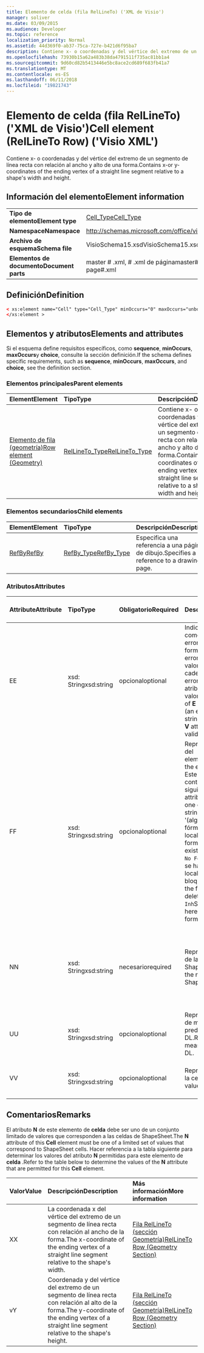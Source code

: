 ```yaml
---
title: Elemento de celda (fila RelLineTo) ('XML de Visio')
manager: soliver
ms.date: 03/09/2015
ms.audience: Developer
ms.topic: reference
localization_priority: Normal
ms.assetid: 44d369f0-ab37-75ca-727e-b421d6f95ba7
description: Contiene x- o coordenadas y del vértice del extremo de un segmento de línea recta con relación al ancho y alto de una forma.
ms.openlocfilehash: 73930b15a62a483b38da4791511f735ac81bb1a4
ms.sourcegitcommit: 9d60cd82b5413446e5bc8ace2cd689f683fb41a7
ms.translationtype: MT
ms.contentlocale: es-ES
ms.lasthandoff: 06/11/2018
ms.locfileid: "19821743"
---
```

# <a name="cell-element-rellineto-row-visio-xml"></a><span data-ttu-id="995be-103">Elemento de celda (fila RelLineTo) ('XML de Visio')</span><span class="sxs-lookup"><span data-stu-id="995be-103">Cell element (RelLineTo Row) ('Visio XML')</span></span>

<span data-ttu-id="995be-104">Contiene x- o coordenadas y del vértice del extremo de un segmento de línea recta con relación al ancho y alto de una forma.</span><span class="sxs-lookup"><span data-stu-id="995be-104">Contains x-or y-coordinates of the ending vertex of a straight line segment relative to a shape's width and height.</span></span>
  
## <a name="element-information"></a><span data-ttu-id="995be-105">Información del elemento</span><span class="sxs-lookup"><span data-stu-id="995be-105">Element information</span></span>

|||
|:-----|:-----|
|<span data-ttu-id="995be-106">**Tipo de elemento**</span><span class="sxs-lookup"><span data-stu-id="995be-106">**Element type**</span></span> <br/> |[<span data-ttu-id="995be-107">Cell_Type</span><span class="sxs-lookup"><span data-stu-id="995be-107">Cell_Type</span></span>](cell_type-complextypevisio-xml.md) <br/> |
|<span data-ttu-id="995be-108">**Namespace**</span><span class="sxs-lookup"><span data-stu-id="995be-108">**Namespace**</span></span> <br/> |http://schemas.microsoft.com/office/visio/2012/main  <br/> |
|<span data-ttu-id="995be-109">**Archivo de esquema**</span><span class="sxs-lookup"><span data-stu-id="995be-109">**Schema file**</span></span> <br/> |<span data-ttu-id="995be-110">VisioSchema15.xsd</span><span class="sxs-lookup"><span data-stu-id="995be-110">VisioSchema15.xsd</span></span>  <br/> |
|<span data-ttu-id="995be-111">**Elementos de documento**</span><span class="sxs-lookup"><span data-stu-id="995be-111">**Document parts**</span></span> <br/> |<span data-ttu-id="995be-112">master # .xml, # .xml de página</span><span class="sxs-lookup"><span data-stu-id="995be-112">master#.xml, page#.xml</span></span>  <br/> |
   
## <a name="definition"></a><span data-ttu-id="995be-113">Definición</span><span class="sxs-lookup"><span data-stu-id="995be-113">Definition</span></span>

```XML
< xs:element name="Cell" type="Cell_Type" minOccurs="0" maxOccurs="unbounded" >
</xs:element >
```

## <a name="elements-and-attributes"></a><span data-ttu-id="995be-114">Elementos y atributos</span><span class="sxs-lookup"><span data-stu-id="995be-114">Elements and attributes</span></span>

<span data-ttu-id="995be-115">Si el esquema define requisitos específicos, como **sequence**, **minOccurs**, **maxOccurs**y **choice**, consulte la sección definición.</span><span class="sxs-lookup"><span data-stu-id="995be-115">If the schema defines specific requirements, such as **sequence**, **minOccurs**, **maxOccurs**, and **choice**, see the definition section.</span></span> 
  
### <a name="parent-elements"></a><span data-ttu-id="995be-116">Elementos principales</span><span class="sxs-lookup"><span data-stu-id="995be-116">Parent elements</span></span>

|<span data-ttu-id="995be-117">**Element**</span><span class="sxs-lookup"><span data-stu-id="995be-117">**Element**</span></span>|<span data-ttu-id="995be-118">**Tipo**</span><span class="sxs-lookup"><span data-stu-id="995be-118">**Type**</span></span>|<span data-ttu-id="995be-119">**Descripción**</span><span class="sxs-lookup"><span data-stu-id="995be-119">**Description**</span></span>|
|:-----|:-----|:-----|
|[<span data-ttu-id="995be-120">Elemento de fila (geometría)</span><span class="sxs-lookup"><span data-stu-id="995be-120">Row element (Geometry)</span></span>](row-element-geometry-sectionvisio-xml.md) <br/> |[<span data-ttu-id="995be-121">RelLineTo_Type</span><span class="sxs-lookup"><span data-stu-id="995be-121">RelLineTo_Type</span></span>](rellineto_type-complextypevisio-xml.md) <br/> |<span data-ttu-id="995be-122">Contiene x- o coordenadas y del vértice del extremo de un segmento de línea recta con relación al ancho y alto de una forma.</span><span class="sxs-lookup"><span data-stu-id="995be-122">Contains x-or y-coordinates of the ending vertex of a straight line segment relative to a shape's width and height.</span></span>  <br/> |
   
### <a name="child-elements"></a><span data-ttu-id="995be-123">Elementos secundarios</span><span class="sxs-lookup"><span data-stu-id="995be-123">Child elements</span></span>

|<span data-ttu-id="995be-124">**Element**</span><span class="sxs-lookup"><span data-stu-id="995be-124">**Element**</span></span>|<span data-ttu-id="995be-125">**Tipo**</span><span class="sxs-lookup"><span data-stu-id="995be-125">**Type**</span></span>|<span data-ttu-id="995be-126">**Descripción**</span><span class="sxs-lookup"><span data-stu-id="995be-126">**Description**</span></span>|
|:-----|:-----|:-----|
|[<span data-ttu-id="995be-127">RefBy</span><span class="sxs-lookup"><span data-stu-id="995be-127">RefBy</span></span>](refby-element-cell_type-complextypevisio-xml.md) <br/> |[<span data-ttu-id="995be-128">RefBy_Type</span><span class="sxs-lookup"><span data-stu-id="995be-128">RefBy_Type</span></span>](refby_type-complextypevisio-xml.md) <br/> |<span data-ttu-id="995be-129">Especifica una referencia a una página de dibujo.</span><span class="sxs-lookup"><span data-stu-id="995be-129">Specifies a reference to a drawing page.</span></span>  <br/> |
   
### <a name="attributes"></a><span data-ttu-id="995be-130">Atributos</span><span class="sxs-lookup"><span data-stu-id="995be-130">Attributes</span></span>

|<span data-ttu-id="995be-131">**Attribute**</span><span class="sxs-lookup"><span data-stu-id="995be-131">**Attribute**</span></span>|<span data-ttu-id="995be-132">**Tipo**</span><span class="sxs-lookup"><span data-stu-id="995be-132">**Type**</span></span>|<span data-ttu-id="995be-133">**Obligatorio**</span><span class="sxs-lookup"><span data-stu-id="995be-133">**Required**</span></span>|<span data-ttu-id="995be-134">**Descripción**</span><span class="sxs-lookup"><span data-stu-id="995be-134">**Description**</span></span>|<span data-ttu-id="995be-135">**Valores posibles**</span><span class="sxs-lookup"><span data-stu-id="995be-135">**Possible values**</span></span>|
|:-----|:-----|:-----|:-----|:-----|
|<span data-ttu-id="995be-136">E</span><span class="sxs-lookup"><span data-stu-id="995be-136">E</span></span>  <br/> |<span data-ttu-id="995be-137">xsd: String</span><span class="sxs-lookup"><span data-stu-id="995be-137">xsd:string</span></span>  <br/> |<span data-ttu-id="995be-138">opcional</span><span class="sxs-lookup"><span data-stu-id="995be-138">optional</span></span>  <br/> |<span data-ttu-id="995be-139">Indica que la fórmula da como resultado un error.</span><span class="sxs-lookup"><span data-stu-id="995be-139">Indicates that the formula evaluates to an error.</span></span> <span data-ttu-id="995be-140">El valor de **E** es el valor actual (una cadena de mensaje de error); el valor del atributo **V** es el último valor válido.</span><span class="sxs-lookup"><span data-stu-id="995be-140">The value of **E** is the current value (an error message string); the value of the **V** attribute is the last valid value.</span></span>  <br/> |<span data-ttu-id="995be-141">Una cadena de mensaje de error.</span><span class="sxs-lookup"><span data-stu-id="995be-141">An error message string.</span></span>  <br/> |
|<span data-ttu-id="995be-142">F</span><span class="sxs-lookup"><span data-stu-id="995be-142">F</span></span>  <br/> |<span data-ttu-id="995be-143">xsd: String</span><span class="sxs-lookup"><span data-stu-id="995be-143">xsd:string</span></span>  <br/> |<span data-ttu-id="995be-144">opcional</span><span class="sxs-lookup"><span data-stu-id="995be-144">optional</span></span>  <br/> | <span data-ttu-id="995be-145">Representa la fórmula del elemento.</span><span class="sxs-lookup"><span data-stu-id="995be-145">Represents the element's formula.</span></span> <span data-ttu-id="995be-146">Este atributo puede contener uno de las siguientes cadenas:</span><span class="sxs-lookup"><span data-stu-id="995be-146">This attribute can contain one of the following strings:</span></span>  <br/>  <span data-ttu-id="995be-147">'(algunos fórmula)' Si la fórmula existe localmente</span><span class="sxs-lookup"><span data-stu-id="995be-147">'(some formula)' if the formula exists locally</span></span>  <br/>  <span data-ttu-id="995be-148">`No Formula`Si la fórmula se ha eliminado localmente o bloqueada</span><span class="sxs-lookup"><span data-stu-id="995be-148">`No Formula` if the formula is locally deleted or blocked</span></span>  <br/>  <span data-ttu-id="995be-149">`Inh`Si la fórmula es heredada.</span><span class="sxs-lookup"><span data-stu-id="995be-149">`Inh` if the formula is inherited.</span></span>  <br/> |<span data-ttu-id="995be-150">Una fórmula.</span><span class="sxs-lookup"><span data-stu-id="995be-150">A formula.</span></span>  <br/> |
|<span data-ttu-id="995be-151">N</span><span class="sxs-lookup"><span data-stu-id="995be-151">N</span></span>  <br/> |<span data-ttu-id="995be-152">xsd: String</span><span class="sxs-lookup"><span data-stu-id="995be-152">xsd:string</span></span>  <br/> |<span data-ttu-id="995be-153">necesario</span><span class="sxs-lookup"><span data-stu-id="995be-153">required</span></span>  <br/> |<span data-ttu-id="995be-154">Representa el nombre de la celda ShapeSheet.</span><span class="sxs-lookup"><span data-stu-id="995be-154">Represents the name of the ShapeSheet cell.</span></span>  <br/> |<span data-ttu-id="995be-155">El nombre de la celda ShapeSheet.</span><span class="sxs-lookup"><span data-stu-id="995be-155">The name of the ShapeSheet cell.</span></span>  <br/> <span data-ttu-id="995be-156">Vea la sección comentarios que aparece a continuación.</span><span class="sxs-lookup"><span data-stu-id="995be-156">See the Remarks section below.</span></span>  <br/> |
|<span data-ttu-id="995be-157">U</span><span class="sxs-lookup"><span data-stu-id="995be-157">U</span></span>  <br/> |<span data-ttu-id="995be-158">xsd: String</span><span class="sxs-lookup"><span data-stu-id="995be-158">xsd:string</span></span>  <br/> |<span data-ttu-id="995be-159">opcional</span><span class="sxs-lookup"><span data-stu-id="995be-159">optional</span></span>  <br/> |<span data-ttu-id="995be-160">Representa una unidad de medida, el valor predeterminado es DL.</span><span class="sxs-lookup"><span data-stu-id="995be-160">Represents a unit of measure The default is DL.</span></span>  <br/> |<span data-ttu-id="995be-161">Las unidades de la celda.</span><span class="sxs-lookup"><span data-stu-id="995be-161">The units of the cell.</span></span>  <br/> |
|<span data-ttu-id="995be-162">V</span><span class="sxs-lookup"><span data-stu-id="995be-162">V</span></span>  <br/> |<span data-ttu-id="995be-163">xsd: String</span><span class="sxs-lookup"><span data-stu-id="995be-163">xsd:string</span></span>  <br/> |<span data-ttu-id="995be-164">opcional</span><span class="sxs-lookup"><span data-stu-id="995be-164">optional</span></span>  <br/> |<span data-ttu-id="995be-165">Representa el valor de la celda.</span><span class="sxs-lookup"><span data-stu-id="995be-165">Represents the value of the cell.</span></span>  <br/> |<span data-ttu-id="995be-166">El valor de la celda ShapeSheet.</span><span class="sxs-lookup"><span data-stu-id="995be-166">The value of the ShapeSheet cell.</span></span>  <br/> |
   
## <a name="remarks"></a><span data-ttu-id="995be-167">Comentarios</span><span class="sxs-lookup"><span data-stu-id="995be-167">Remarks</span></span>

<span data-ttu-id="995be-168">El atributo **N** de este elemento de **celda** debe ser uno de un conjunto limitado de valores que corresponden a las celdas de ShapeSheet.</span><span class="sxs-lookup"><span data-stu-id="995be-168">The **N** attribute of this **Cell** element must be one of a limited set of values that correspond to ShapeSheet cells.</span></span> <span data-ttu-id="995be-169">Hacer referencia a la tabla siguiente para determinar los valores del atributo **N** permitidas para este elemento de **celda** .</span><span class="sxs-lookup"><span data-stu-id="995be-169">Refer to the table below to determine the values of the **N** attribute that are permitted for this **Cell** element.</span></span> 
  
|<span data-ttu-id="995be-170">**Valor**</span><span class="sxs-lookup"><span data-stu-id="995be-170">**Value**</span></span>|<span data-ttu-id="995be-171">**Descripción**</span><span class="sxs-lookup"><span data-stu-id="995be-171">**Description**</span></span>|<span data-ttu-id="995be-172">**Más información**</span><span class="sxs-lookup"><span data-stu-id="995be-172">**More information**</span></span>|
|:-----|:-----|:-----|
|<span data-ttu-id="995be-173">X</span><span class="sxs-lookup"><span data-stu-id="995be-173">X</span></span>  <br/> |<span data-ttu-id="995be-174">La coordenada x del vértice del extremo de un segmento de línea recta con relación al ancho de la forma.</span><span class="sxs-lookup"><span data-stu-id="995be-174">The x-coordinate of the ending vertex of a straight line segment relative to the shape's width.</span></span>  <br/> |[<span data-ttu-id="995be-175">Fila RelLineTo (sección Geometría)</span><span class="sxs-lookup"><span data-stu-id="995be-175">RelLineTo Row (Geometry Section)</span></span>](rellineto-row-geometry-section.md) <br/> |
|<span data-ttu-id="995be-176">v</span><span class="sxs-lookup"><span data-stu-id="995be-176">Y</span></span>  <br/> |<span data-ttu-id="995be-177">Coordenada y del vértice del extremo de un segmento de línea recta con relación al alto de la forma.</span><span class="sxs-lookup"><span data-stu-id="995be-177">The y-coordinate of the ending vertex of a straight line segment relative to the shape's height.</span></span>  <br/> |[<span data-ttu-id="995be-178">Fila RelLineTo (sección Geometría)</span><span class="sxs-lookup"><span data-stu-id="995be-178">RelLineTo Row (Geometry Section)</span></span>](rellineto-row-geometry-section.md) <br/> |
   

